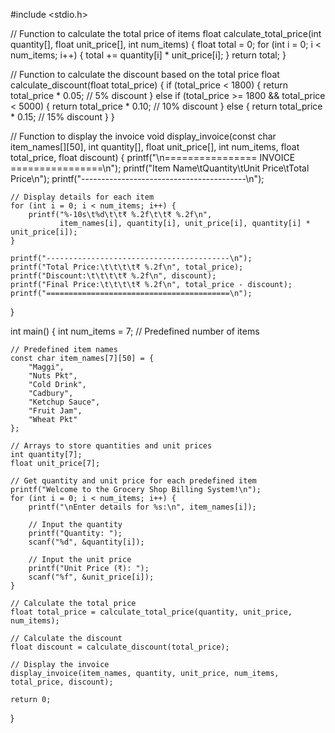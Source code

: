 #include <stdio.h>

// Function to calculate the total price of items
float calculate_total_price(int quantity[], float unit_price[], int num_items) {
    float total = 0;
    for (int i = 0; i < num_items; i++) {
        total += quantity[i] * unit_price[i];
    }
    return total;
}

// Function to calculate the discount based on the total price
float calculate_discount(float total_price) {
    if (total_price < 1800) {
        return total_price * 0.05; // 5% discount
    } else if (total_price >= 1800 && total_price < 5000) {
        return total_price * 0.10; // 10% discount
    } else {
        return total_price * 0.15; // 15% discount
    }
}

// Function to display the invoice
void display_invoice(const char item_names[][50], int quantity[], float unit_price[], int num_items, float total_price, float discount) {
    printf("\n================ INVOICE ================\n");
    printf("Item Name\tQuantity\tUnit Price\tTotal Price\n");
    printf("-----------------------------------------\n");

    // Display details for each item
    for (int i = 0; i < num_items; i++) {
        printf("%-10s\t%d\t\t₹ %.2f\t\t₹ %.2f\n", 
               item_names[i], quantity[i], unit_price[i], quantity[i] * unit_price[i]);
    }

    printf("-----------------------------------------\n");
    printf("Total Price:\t\t\t\t₹ %.2f\n", total_price);
    printf("Discount:\t\t\t\t₹ %.2f\n", discount);
    printf("Final Price:\t\t\t\t₹ %.2f\n", total_price - discount);
    printf("=========================================\n");
}

int main() {
    int num_items = 7; // Predefined number of items

    // Predefined item names
    const char item_names[7][50] = {
        "Maggi",
        "Nuts Pkt",
        "Cold Drink",
        "Cadbury",
        "Ketchup Sauce",
        "Fruit Jam",
        "Wheat Pkt"
    };

    // Arrays to store quantities and unit prices
    int quantity[7];
    float unit_price[7];

    // Get quantity and unit price for each predefined item
    printf("Welcome to the Grocery Shop Billing System!\n");
    for (int i = 0; i < num_items; i++) {
        printf("\nEnter details for %s:\n", item_names[i]);

        // Input the quantity
        printf("Quantity: ");
        scanf("%d", &quantity[i]);

        // Input the unit price
        printf("Unit Price (₹): ");
        scanf("%f", &unit_price[i]);
    }

    // Calculate the total price
    float total_price = calculate_total_price(quantity, unit_price, num_items);

    // Calculate the discount
    float discount = calculate_discount(total_price);

    // Display the invoice
    display_invoice(item_names, quantity, unit_price, num_items, total_price, discount);

    return 0;
}
